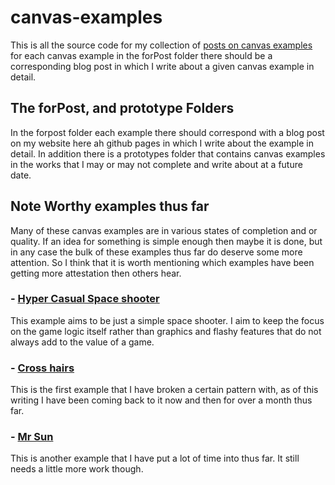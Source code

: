 # canvas-examples

This is all the source code for my collection of [posts on canvas examples](https://dustinpfister.github.io/2020/03/23/canvas-example/) for each canvas example in the forPost folder there should be a corresponding blog post in which I write about a given canvas example in detail. 

## The forPost, and prototype Folders

In the forpost folder each example there should correspond with a blog post on my website here ah github pages in which I write about the example in detail. In addition there is a prototypes folder that contains canvas examples in the works that I may or may not complete and write about at a future date.

## Note Worthy examples thus far

Many of these canvas examples are in various states of completion and or quality. If an idea for something is simple enough then maybe it is done, but in any case the bulk of these examples thus far do deserve some more attention. So I think that it is worth mentioning which examples have been getting more attestation then others hear.

### - [Hyper Casual Space shooter](forpost/canvas-example-hyper-casual-space-shooter)

This example aims to be just a simple space shooter. I aim to keep the focus on the game logic itself rather than graphics and flashy features that do not always add to the value of a game.

### - [Cross hairs](forpost/canvas-example-game-crosshairs)

This is the first example that I have broken a certain pattern with, as of this writing I have been coming back to it now and then for over a month thus far.

### - [Mr Sun](forpost/canvas-example-game-mr-sun)

This is another example that I have put a lot of time into thus far. It still needs a little more work though.